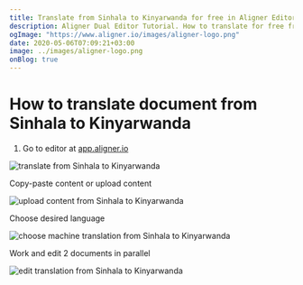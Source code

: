 ```yaml
---
title: Translate from Sinhala to Kinyarwanda for free in Aligner Editor
description: Aligner Dual Editor Tutorial. How to translate for free from Sinhala to Kinyarwanda. Aligner is multilingual document management platform. 
ogImage: "https://www.aligner.io/images/aligner-logo.png"
date: 2020-05-06T07:09:21+03:00
image: ../images/aligner-logo.png
onBlog: true
---
```


# How to translate document from Sinhala to Kinyarwanda

1. Go to editor at [app.aligner.io](https://app.aligner.io "Aligner App web page")

![translate from Sinhala to Kinyarwanda](../aligner-blank-editor.png "translate from Sinhala to Kinyarwanda")

Copy-paste content or upload content

![upload content from Sinhala to Kinyarwanda](../aligner-uploaded-document.png "upload content from Sinhala to Kinyarwanda")

Choose desired language

![choose machine translation from Sinhala to Kinyarwanda](../aligner-language-dropdown.png "choose machine translation from Sinhala to Kinyarwanda")

Work and edit 2 documents in parallel

![edit translation from Sinhala to Kinyarwanda](../aligner-double-sitded-editor.png "edit translation from Sinhala to Kinyarwanda")


